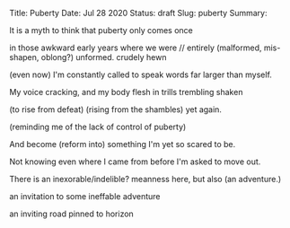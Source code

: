 Title: Puberty
Date: Jul 28 2020
Status: draft
Slug: puberty
Summary: 

<div class="post-poem">
It is a myth
to think that
puberty only comes
once

in those awkward
early years
where we were
// entirely (malformed, mis-shapen, oblong?) unformed.
crudely hewn

(even now)
I'm constantly
called to
speak words
far larger
than myself.

My voice 
cracking, and my body
flesh in trills
trembling
shaken

(to rise from defeat)
(rising from the shambles)
yet again.

(reminding me of the lack of control of puberty)

And become
(reform into)
something
I'm yet so scared
to be.

Not knowing
even where I came from
before
I'm asked to move out.

There is an
inexorable/indelible? meanness here,
but also
(an adventure.)

an invitation
to some
ineffable adventure

an inviting road
pinned to horizon

</div>
